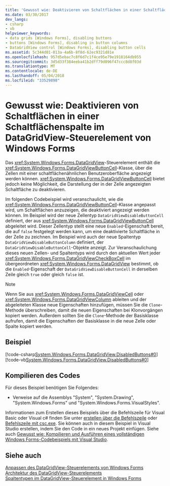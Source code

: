```yaml
---
title: 'Gewusst wie: Deaktivieren von Schaltflächen in einer Schaltflächenspalte im DataGridView-Steuerelement von Windows Forms'
ms.date: 03/30/2017
dev_langs:
- csharp
- vb
helpviewer_keywords:
- data grids [Windows Forms], disabling buttons
- buttons [Windows Forms], disabling in button columns
- DataGridView control [Windows Forms], disabling button cells
ms.assetid: 5c344d01-013a-4a6b-8f8d-62ec9321d81e
ms.openlocfilehash: 957d5ebac7c8f6d7c1f4ce95e79e1918164db955
ms.sourcegitcommit: 3d5d33f384eeba41b2dff79d096f47ccc8d8f03d
ms.translationtype: MT
ms.contentlocale: de-DE
ms.lasthandoff: 05/04/2018
ms.locfileid: "33529898"
---
```

# <a name="how-to-disable-buttons-in-a-button-column-in-the-windows-forms-datagridview-control"></a>Gewusst wie: Deaktivieren von Schaltflächen in einer Schaltflächenspalte im DataGridView-Steuerelement von Windows Forms
Das <xref:System.Windows.Forms.DataGridView>-Steuerelement enthält die <xref:System.Windows.Forms.DataGridViewButtonCell>-Klasse, über die Zellen mit einer schaltflächenähnlichen Benutzeroberfläche angezeigt werden können. <xref:System.Windows.Forms.DataGridViewButtonCell> bietet jedoch keine Möglichkeit, die Darstellung der in der Zelle angezeigten Schaltfläche zu deaktivieren.  
  
 Im folgenden Codebeispiel wird veranschaulicht, wie die <xref:System.Windows.Forms.DataGridViewButtonCell>-Klasse angepasst wird, um Schaltflächen anzuzeigen, die deaktiviert angezeigt werden können. Im Beispiel wird der neue Zellentyp `DataGridViewDisableButtonCell` definiert, der aus <xref:System.Windows.Forms.DataGridViewButtonCell> abgeleitet wird. Dieser Zellentyp stellt eine neue `Enabled`-Eigenschaft bereit, die auf `false` festgelegt werden kann, um eine deaktivierte Schaltfläche in der Zelle zu zeichnen. Im Beispiel wird auch der neue Spaltentyp `DataGridViewDisableButtonColumn` definiert, der `DataGridViewDisableButtonCell`-Objekte anzeigt. Zur Veranschaulichung dieses neuen Zellen- und Spaltentyps wird durch den aktuellen Wert jeder <xref:System.Windows.Forms.DataGridViewCheckBoxCell> im übergeordneten <xref:System.Windows.Forms.DataGridView> bestimmt, ob die `Enabled`-Eigenschaft der `DataGridViewDisableButtonCell` in derselben Zeile gleich `true` oder gleich `false` ist.  
  
> [!NOTE]
>  Wenn Sie aus <xref:System.Windows.Forms.DataGridViewCell> oder <xref:System.Windows.Forms.DataGridViewColumn> ableiten und der abgeleiteten Klasse neue Eigenschaften hinzufügen, müssen Sie die `Clone`-Methode überschreiben, damit die neuen Eigenschaften bei Klonvorgängen kopiert werden. Außerdem sollten Sie die `Clone`-Methode der Basisklasse aufrufen, damit die Eigenschaften der Basisklasse in die neue Zelle oder Spalte kopiert werden.  
  
## <a name="example"></a>Beispiel  
 [!code-csharp[System.Windows.Forms.DataGridView.DisabledButtons#0](../../../../samples/snippets/csharp/VS_Snippets_Winforms/System.Windows.Forms.DataGridView.DisabledButtons/CS/form1.cs#0)]
 [!code-vb[System.Windows.Forms.DataGridView.DisabledButtons#0](../../../../samples/snippets/visualbasic/VS_Snippets_Winforms/System.Windows.Forms.DataGridView.DisabledButtons/VB/form1.vb#0)]  
  
## <a name="compiling-the-code"></a>Kompilieren des Codes  
 Für dieses Beispiel benötigen Sie Folgendes:  
  
-   Verweise auf die Assemblys "System", "System.Drawing", "System.Windows.Forms" und "System.Windows.Forms.VisualStyles".  
  
 Informationen zum Erstellen dieses Beispiels über die Befehlszeile für Visual Basic oder Visual c# finden Sie unter [erstellen über die Befehlszeile](~/docs/visual-basic/reference/command-line-compiler/building-from-the-command-line.md) oder [Befehlszeile mit csc.exe](~/docs/csharp/language-reference/compiler-options/command-line-building-with-csc-exe.md). Sie können auch in diesem Beispiel in Visual Studio erstellen, indem Sie den Code in ein neues Projekt einfügen.  Siehe auch [Gewusst wie: Kompilieren und Ausführen eines vollständigen Windows Forms-Codebeispiels mit Visual Studio](http://msdn.microsoft.com/library/Bb129228\(v=vs.110\)).  
  
## <a name="see-also"></a>Siehe auch  
 [Anpassen des DataGridView-Steuerelements von Windows Forms](../../../../docs/framework/winforms/controls/customizing-the-windows-forms-datagridview-control.md)  
 [Architektur des DataGridView-Steuerelements](../../../../docs/framework/winforms/controls/datagridview-control-architecture-windows-forms.md)  
 [Spaltentypen im DataGridView-Steuerelement in Windows Forms](../../../../docs/framework/winforms/controls/column-types-in-the-windows-forms-datagridview-control.md)
